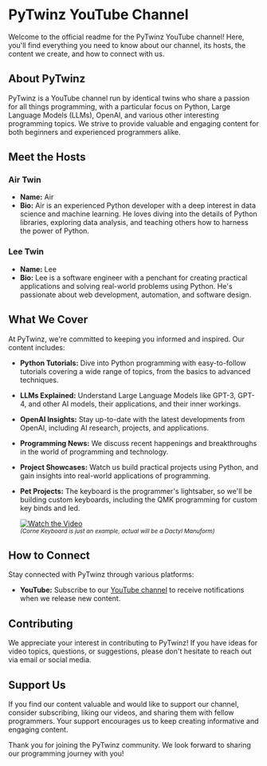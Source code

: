 # PyTwinz YouTube Channel

Welcome to the official readme for the PyTwinz YouTube channel! Here, you'll find everything you need to know about our channel, its hosts, the content we create, and how to connect with us.

## About PyTwinz

PyTwinz is a YouTube channel run by identical twins who share a passion for all things programming, with a particular focus on Python, Large Language Models (LLMs), OpenAI, and various other interesting programming topics. We strive to provide valuable and engaging content for both beginners and experienced programmers alike.

## Meet the Hosts

### Air Twin
- **Name:** Air
- **Bio:** Air is an experienced Python developer with a deep interest in data science and machine learning. He loves diving into the details of Python libraries, exploring data analysis, and teaching others how to harness the power of Python.

### Lee Twin
- **Name:** Lee
- **Bio:** Lee is a software engineer with a penchant for creating practical applications and solving real-world problems using Python. He's passionate about web development, automation, and software design.

## What We Cover

At PyTwinz, we're committed to keeping you informed and inspired. Our content includes:

- **Python Tutorials:** Dive into Python programming with easy-to-follow tutorials covering a wide range of topics, from the basics to advanced techniques.
- **LLMs Explained:** Understand Large Language Models like GPT-3, GPT-4, and other AI models, their applications, and their inner workings.
- **OpenAI Insights:** Stay up-to-date with the latest developments from OpenAI, including AI research, projects, and applications.
- **Programming News:** We discuss recent happenings and breakthroughs in the world of programming and technology.
- **Project Showcases:** Watch us build practical projects using Python, and gain insights into real-world applications of programming.
- **Pet Projects:** The keyboard is the programmer's lightsaber, so we'll be building  custom keyboards, including the QMK programming for custom key binds and led.<br>

   
    [![Watch the Video](https://github.com/dedguy21/pytwinz/assets/49103740/54a4e926-463e-46dd-90f9-0503789154a5)](https://youtu.be/PqYUlA4mVvs)<br>
  *<small>(Corne Keyboard is just an example, actual will be a Dactyl Manuform)</small>*

## How to Connect

Stay connected with PyTwinz through various platforms:

- **YouTube:** Subscribe to our [YouTube channel](https://www.youtube.com/@pytwinz) to receive notifications when we release new content.


## Contributing

We appreciate your interest in contributing to PyTwinz! If you have ideas for video topics, questions, or suggestions, please don't hesitate to reach out via email or social media.

## Support Us

If you find our content valuable and would like to support our channel, consider subscribing, liking our videos, and sharing them with fellow programmers. Your support encourages us to keep creating informative and engaging content.

Thank you for joining the PyTwinz community. We look forward to sharing our programming journey with you!
